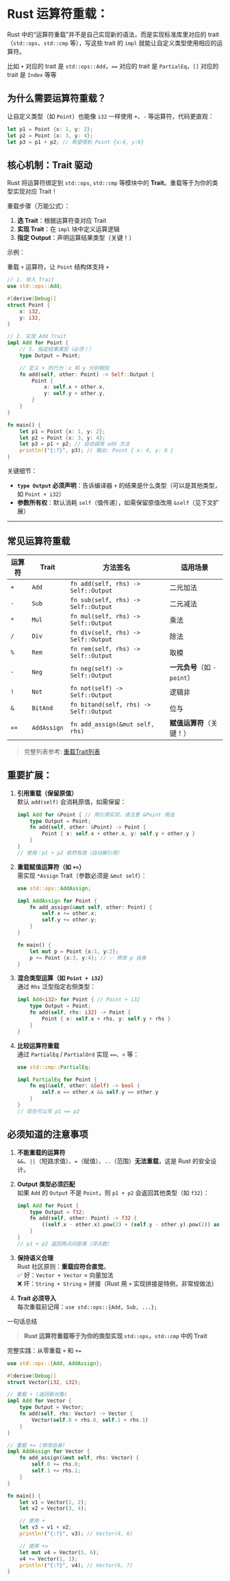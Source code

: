 # Rust 运算符重载：

Rust 中的“运算符重载”并不是自己实现新的语法，而是实现标准库里对应的 trait（`std::ops`、`std::cmp` 等），写这些 trait 的 `impl` 就能让自定义类型使用相应的运算符。

比如 `+` 对应的 trait 是 `std::ops::Add`，`==` 对应的 trait 是 `PartialEq`，`[]` 对应的 trait 是 `Index` 等等


## 为什么需要运算符重载？

让自定义类型（如 `Point`）也能像 `i32` 一样使用 `+`、`-` 等运算符，代码更直观：

```rust
let p1 = Point {x: 1, y: 2};
let p2 = Point {x: 3, y: 4};
let p3 = p1 + p2; // 希望得到 Point {x:4, y:6}
```

## 核心机制：Trait 驱动

Rust 将运算符绑定到 `std::ops`, `std::cmp` 等模块中的 **Trait**。重载等于为你的类型实现对应 Trait！

重载步骤（万能公式）：

1. **选 Trait**：根据运算符查对应 Trait
2. **实现 Trait**：在 `impl` 块中定义运算逻辑
3. **指定 Output**：声明运算结果类型（关键！）

示例：

重载 `+` 运算符，让 `Point` 结构体支持 `+`

```rust
// 1. 导入 Trait
use std::ops::Add; 

#[derive(Debug)]
struct Point {
    x: i32,
    y: i32,
}

// 2. 实现 Add Trait
impl Add for Point {
    // 3. 指定结果类型（必须！）
    type Output = Point; 

    // 定义 + 的行为：x 和 y 分别相加
    fn add(self, other: Point) -> Self::Output {
        Point {
            x: self.x + other.x,
            y: self.y + other.y,
        }
    }
}

fn main() {
    let p1 = Point {x: 1, y: 2};
    let p2 = Point {x: 3, y: 4};
    let p3 = p1 + p2; // 自动调用 add 方法
    println!("{:?}", p3); // 输出: Point { x: 4, y: 6 }
}
```

关键细节：

- **`type Output` 必须声明**：告诉编译器 `+` 的结果是什么类型（可以是其他类型，如 `Point + i32`）
- **参数所有权**：默认消耗 `self`（值传递），如需保留原值改用 `&self`（见下文扩展）

---

## 常见运算符重载

| 运算符 | Trait       | 方法签名                               | 适用场景                    |
| ------ | ----------- | -------------------------------------- | --------------------------- |
| `+`    | `Add`       | `fn add(self, rhs) -> Self::Output`    | 二元加法                    |
| `-`    | `Sub`       | `fn sub(self, rhs) -> Self::Output`    | 二元减法                    |
| `*`    | `Mul`       | `fn mul(self, rhs) -> Self::Output`    | 乘法                        |
| `/`    | `Div`       | `fn div(self, rhs) -> Self::Output`    | 除法                        |
| `%`    | `Rem`       | `fn rem(self, rhs) -> Self::Output`    | 取模                        |
| `-`    | `Neg`       | `fn neg(self) -> Self::Output`         | **一元负号**（如 `-point`） |
| `!`    | `Not`       | `fn not(self) -> Self::Output`         | 逻辑非                      |
| `&`    | `BitAnd`    | `fn bitand(self, rhs) -> Self::Output` | 位与                        |
| `+=`   | `AddAssign` | `fn add_assign(&mut self, rhs)`        | **赋值运算符**（关键！）    |

> 完整列表参考: [重载Trait列表](./重载Trait列表.md)

## 重要扩展：

1. **引用重载（保留原值）**  
   默认 `add(self)` 会消耗原值，如需保留：

   ```rust
   impl Add for &Point { // 用引用实现，请注意 &Point 用法
       type Output = Point;
       fn add(self, other: &Point) -> Point {
           Point { x: self.x + other.x, y: self.y + other.y }
       }
   }
   // 使用：p1 + p2 依然有效（自动解引用）
   ```

2. **重载赋值运算符（如 `+=`）**  
   需实现 `*Assign` Trait（参数必须是 `&mut self`）：

   ```rust
   use std::ops::AddAssign;

   impl AddAssign for Point {
       fn add_assign(&mut self, other: Point) {
           self.x += other.x;
           self.y += other.y;
       }
   }

   fn main() {
       let mut p = Point {x:1, y:2};
       p += Point {x:3, y:4}; // ✅ 修改 p 自身
   }
   ```

3. **混合类型运算（如 `Point + i32`）**  
   通过 `Rhs` 泛型指定右侧类型：

   ```rust
   impl Add<i32> for Point { // Point + i32
       type Output = Point;
       fn add(self, rhs: i32) -> Point {
           Point { x: self.x + rhs, y: self.y + rhs }
       }
   }
   ```

4. **比较运算符重载**  
   通过 `PartialEq` / `PartialOrd` 实现 `==`、`<` 等：

   ```rust
   use std::cmp::PartialEq;

   impl PartialEq for Point {
       fn eq(&self, other: &Self) -> bool {
           self.x == other.x && self.y == other.y
       }
   }
   // 现在可以写 p1 == p2
   ```

## 必须知道的注意事项

1. **不能重载的运算符**  
   `&&`、`||`（短路求值）、`=`（赋值）、`..`（范围）**无法重载**，这是 Rust 的安全设计。

2. **Output 类型必须匹配**  
   如果 `Add` 的 `Output` 不是 `Point`，则 `p1 + p2` 会返回其他类型（如 `f32`）：

   ```rust
   impl Add for Point {
       type Output = f32;
       fn add(self, other: Point) -> f32 {
           ((self.x - other.x).pow(2) + (self.y - other.y).pow(2)) as f32
       }
   }
   // p1 + p2 返回两点间距离（浮点数）
   ```

3. **保持语义合理**  
   Rust 社区原则：**重载应符合直觉**。  
   ✅ 好：`Vector + Vector` = 向量加法  
   ❌ 坏：`String + String` = 拼接（Rust 用 `+` 实现拼接是特例，非常规做法）

4. **Trait 必须导入**  
   每次重载前记得：`use std::ops::{Add, Sub, ...};`


一句话总结

> **Rust 运算符重载等于为你的类型实现 `std::ops`，`std::cmp` 中的 Trait**


完整实践：从零重载 `+` 和 `+=`

```rust
use std::ops::{Add, AddAssign};

#[derive(Debug)]
struct Vector(i32, i32);

// 重载 + (返回新对象)
impl Add for Vector {
    type Output = Vector;
    fn add(self, rhs: Vector) -> Vector {
        Vector(self.0 + rhs.0, self.1 + rhs.1)
    }
}

// 重载 += (修改自身)
impl AddAssign for Vector {
    fn add_assign(&mut self, rhs: Vector) {
        self.0 += rhs.0;
        self.1 += rhs.1;
    }
}

fn main() {
    let v1 = Vector(1, 2);
    let v2 = Vector(3, 4);

    // 使用 +
    let v3 = v1 + v2;
    println!("{:?}", v3); // Vector(4, 6)

    // 使用 +=
    let mut v4 = Vector(5, 6);
    v4 += Vector(1, 1);
    println!("{:?}", v4); // Vector(6, 7)
}
```
